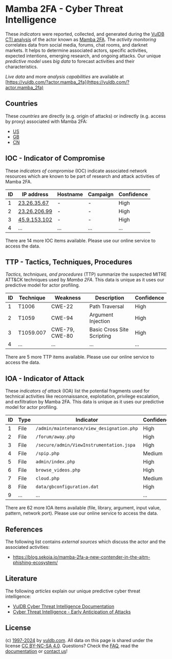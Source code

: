 # Mamba 2FA - Cyber Threat Intelligence

These _indicators_ were reported, collected, and generated during the [VulDB CTI analysis](https://vuldb.com/?kb.cti) of the actor known as [Mamba 2FA](https://vuldb.com/?actor.mamba_2fa). The _activity monitoring_ correlates data from social media, forums, chat rooms, and darknet markets. It helps to determine associated actors, specific activities, expected intentions, emerging research, and ongoing attacks. Our unique _predictive model_ uses _big data_ to forecast activities and their characteristics.

_Live data_ and more _analysis capabilities_ are available at [https://vuldb.com/?actor.mamba_2fa](https://vuldb.com/?actor.mamba_2fa)

## Countries

These _countries_ are directly (e.g. origin of attacks) or indirectly (e.g. access by proxy) associated with Mamba 2FA:

* [US](https://vuldb.com/?country.us)
* [GB](https://vuldb.com/?country.gb)
* [CN](https://vuldb.com/?country.cn)

## IOC - Indicator of Compromise

These _indicators of compromise_ (IOC) indicate associated network resources which are known to be part of research and attack activities of Mamba 2FA.

ID | IP address | Hostname | Campaign | Confidence
-- | ---------- | -------- | -------- | ----------
1 | [23.26.35.67](https://vuldb.com/?ip.23.26.35.67) | - | - | High
2 | [23.26.206.99](https://vuldb.com/?ip.23.26.206.99) | - | - | High
3 | [45.9.153.102](https://vuldb.com/?ip.45.9.153.102) | - | - | High
4 | ... | ... | ... | ...

There are 14 more IOC items available. Please use our online service to access the data.

## TTP - Tactics, Techniques, Procedures

_Tactics, techniques, and procedures_ (TTP) summarize the suspected MITRE ATT&CK techniques used by _Mamba 2FA_. This data is unique as it uses our predictive model for actor profiling.

ID | Technique | Weakness | Description | Confidence
-- | --------- | -------- | ----------- | ----------
1 | T1006 | CWE-22 | Path Traversal | High
2 | T1059 | CWE-94 | Argument Injection | High
3 | T1059.007 | CWE-79, CWE-80 | Basic Cross Site Scripting | High
4 | ... | ... | ... | ...

There are 5 more TTP items available. Please use our online service to access the data.

## IOA - Indicator of Attack

These _indicators of attack_ (IOA) list the potential fragments used for technical activities like reconnaissance, exploitation, privilege escalation, and exfiltration by Mamba 2FA. This data is unique as it uses our predictive model for actor profiling.

ID | Type | Indicator | Confidence
-- | ---- | --------- | ----------
1 | File | `/admin/maintenance/view_designation.php` | High
2 | File | `/forum/away.php` | High
3 | File | `/secure/admin/ViewInstrumentation.jspa` | High
4 | File | `/spip.php` | Medium
5 | File | `admin/index.php` | High
6 | File | `browse_videos.php` | High
7 | File | `cloud.php` | Medium
8 | File | `data/gbconfiguration.dat` | High
9 | ... | ... | ...

There are 62 more IOA items available (file, library, argument, input value, pattern, network port). Please use our online service to access the data.

## References

The following list contains _external sources_ which discuss the actor and the associated activities:

* https://blog.sekoia.io/mamba-2fa-a-new-contender-in-the-aitm-phishing-ecosystem/

## Literature

The following _articles_ explain our unique predictive cyber threat intelligence:

* [VulDB Cyber Threat Intelligence Documentation](https://vuldb.com/?kb.cti)
* [Cyber Threat Intelligence - Early Anticipation of Attacks](https://www.scip.ch/en/?labs.20201022)

## License

(c) [1997-2024](https://vuldb.com/?kb.changelog) by [vuldb.com](https://vuldb.com/?kb.about). All data on this page is shared under the license [CC BY-NC-SA 4.0](https://creativecommons.org/licenses/by-nc-sa/4.0/). Questions? Check the [FAQ](https://vuldb.com/?kb.faq), read the [documentation](https://vuldb.com/?kb) or [contact us](https://vuldb.com/?contact)!
